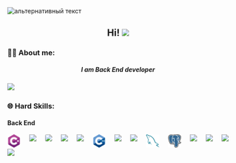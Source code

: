 <img src="https://camo.githubusercontent.com/40b0f78b261dbde178a253307fec1de25875f92469232dbef42479ac749dcfdb/68747470733a2f2f63617073756c652d72656e6465722e76657263656c2e6170702f6170693f747970653d776176696e6726636f6c6f723d373730304646266865696768743d3137302673656374696f6e3d686561646572" alt="альтернативный текст">
<h2 align="center">Hi! <img src="https://github.com/blackcater/blackcater/raw/main/images/Hi.gif" height="32"/></h2>

<h3>👨‍💻 About me: </h3>
<h5 align="center">I am Back End developer</h5>
<img src="https://user-images.githubusercontent.com/73097560/115834477-dbab4500-a447-11eb-908a-139a6edaec5c.gif">

<h3>🌐 Hard Skills: </h3>
<h4>Back End</h4>
<div style="display: flex; grid-gap: 20px">
   <a href="https://en.wikipedia.org/wiki/C_Sharp_(programming_language)">
    <img src="https://github.com/D0NIFF/D0NIFF/blob/master/assets/c-sharp.png" style="width: 50px">
  </a>
  <a href="https://en.wikipedia.org/wiki/.NET">
    <img src="https://www.pulumi.com/logos/tech/dotnet.png" style="width: 50px">
  </a>
  <a href="https://learn.microsoft.com/ru-ru/ef/">
     <img src="https://codeopinion.com/wp-content/uploads/2017/10/Bitmap-MEDIUM_Entity-Framework-Core-Logo_2colors_Square_Boxed_RGB.png" style="width: 40px; border-radius: 3px">
  </a> 
  <a href="https://www.php.net/">
     <img src="https://www.php.net/images/logos/new-php-logo.svg" style="width: 50px">
  </a>
  <a href="https://laravel.com/">
     <img src="https://www.svgrepo.com/show/303379/laravel-logo.svg" style="width: 50px">
  </a>
  <a href="https://en.wikipedia.org/wiki/C++">
     <img src="https://github.com/D0NIFF/D0NIFF/blob/master/assets/cpp.png" style="width: 50px">
  </a> 
  <a href="https://en.wikipedia.org/wiki/CMake">
     <img src="https://upload.wikimedia.org/wikipedia/commons/thumb/1/13/Cmake.svg/1200px-Cmake.svg.png" style="width: 50px">
  </a>
  <a href="https://en.wikipedia.org/wiki/SQL">
     <img src="https://www.svgrepo.com/show/331760/sql-database-generic.svg" style="width: 50px">
  </a>
  <a href="https://en.wikipedia.org/wiki/MySQL">
     <img src="https://github.com/D0NIFF/D0NIFF/blob/master/assets/mysql.png" style="width: 50px">
  </a>
  <a href="https://en.wikipedia.org/wiki/PostgreSQL">
     <img src="https://github.com/D0NIFF/D0NIFF/blob/master/assets/postgre.png" style="width: 50px">
  </a>
  <a href="https://en.wikipedia.org/wiki/Redis">
     <img src="https://www.svgrepo.com/show/303460/redis-logo.svg" style="width: 50px">
  </a>
  <a href="https://en.wikipedia.org/wiki/Docker">
     <img src="https://www.svgrepo.com/show/452192/docker.svg" style="width: 50px">
  </a>
  <a href="https://en.wikipedia.org/wiki/Git">
     <img src="https://www.svgrepo.com/show/452210/git.svg" style="width: 50px">
  </a>
<!--   <a href="#"><img src="" style="width: 35px"></a> -->
</div>

<img src="https://camo.githubusercontent.com/6252eacbfc5e3d3187db58281ee0a7e1615540c5a7915274da75bdc28f9cb4fd/68747470733a2f2f63617073756c652d72656e6465722e76657263656c2e6170702f6170693f747970653d776176696e6726636f6c6f723d373730304646266865696768743d3135382673656374696f6e3d666f6f746572">
